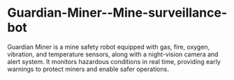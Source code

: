 # Guardian-Miner--Mine-surveillance-bot
Guardian Miner is a mine safety robot equipped with gas, fire, oxygen, vibration, and temperature sensors, along with a night-vision camera and alert system. It monitors hazardous conditions in real time, providing early warnings to protect miners and enable safer operations.

